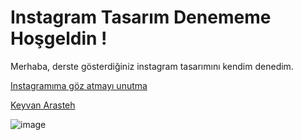 # Instagram Tasarım Denememe Hoşgeldin !

Merhaba, derste gösterdiğiniz instagram tasarımını kendim denedim.

[Instagramıma göz atmayı unutma](https://www.instagram.com/talhakaya/)




[Keyvan Arasteh](https://github.com/keyvanarasteh)













![image](https://github.com/Talhak10/instagram-sample/assets/148802534/283091bd-ea11-41cb-bd25-d030d458d263)

